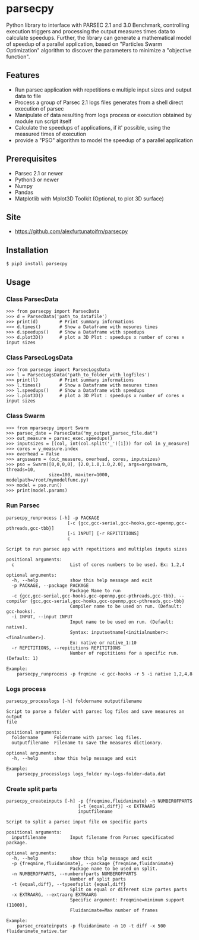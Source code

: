 # parsecpy

Python library to interface with PARSEC 2.1 and 3.0 Benchmark, controlling execution triggers and
processing the output measures times data to calculate speedups. Further, the library can generate a 
mathematical model of speedup of a parallel application, based on "Particles Swarm Optimization" algorithm to discover
the parameters to minimize a "objective function".

## Features

 - Run parsec application with repetitions e multiple input sizes and output data to file
 - Process a group of Parsec 2.1 logs files generates from a shell direct execution of parsec
 - Manipulate of data resulting from logs process or execution obtained by module run script itself
 - Calculate the speedups of applications, if it' possible, using the measured times of execution
 - provide a "PSO" algorithm to model the speedup of a parallel application 

## Prerequisites

 - Parsec 2.1 or newer
 - Python3 or newer
 - Numpy
 - Pandas
 - Matplotlib with Mplot3D Toolkit (Optional, to plot 3D surface)

## Site

 - <https://github.com/alexfurtunatoifrn/parsecpy>

## Installation

    $ pip3 install parsecpy

## Usage

### Class ParsecData

    >>> from parsecpy import ParsecData
    >>> d = ParsecData('path_to_datafile')
    >>> print(d)        # Print summary informations
    >>> d.times()       # Show a Dataframe with mesures times
    >>> d.speedups()    # Show a Dataframe with speedups
    >>> d.plot3D()      # plot a 3D Plot : speedups x number of cores x input sizes

### Class ParsecLogsData

    >>> from parsecpy import ParsecLogsData
    >>> l = ParsecLogsData('path_to_folder_with_logfiles')
    >>> print(l)        # Print summary informations
    >>> l.times()       # Show a Dataframe with mesures times
    >>> l.speedups()    # Show a Dataframe with speedups
    >>> l.plot3D()      # plot a 3D Plot : speedups x number of cores x input sizes
  
### Class Swarm

    >>> from mparsecpy import Swarm
    >>> parsec_date = ParsecData("my_output_parsec_file.dat")
    >>> out_measure = parsec_exec.speedups()
    >>> inputsizes = [(col, int(col.split('_')[1])) for col in y_measure]
    >>> cores = y_measure.index
    >>> overhead = False
    >>> argsswarm = (out_measure, overhead, cores, inputsizes)
    >>> pso = Swarm([0,0,0,0], [2.0,1.0,1.0,2.0], args=argsswarm, threads=10, 
                    size=100, maxiter=1000, modelpath=/root/mymodelfunc.py)
    >>> model = pso.run()
    >>> print(model.params)
    
### Run Parsec

    parsecpy_runprocess [-h] -p PACKAGE
                           [-c {gcc,gcc-serial,gcc-hooks,gcc-openmp,gcc-pthreads,gcc-tbb}]
                           [-i INPUT] [-r REPITITIONS]
                           c

    Script to run parsec app with repetitions and multiples inputs sizes
    
    positional arguments:
      c                     List of cores numbers to be used. Ex: 1,2,4
    
    optional arguments:
      -h, --help            show this help message and exit
      -p PACKAGE, --package PACKAGE
                            Package Name to run
      -c {gcc,gcc-serial,gcc-hooks,gcc-openmp,gcc-pthreads,gcc-tbb}, --compiler {gcc,gcc-serial,gcc-hooks,gcc-openmp,gcc-pthreads,gcc-tbb}
                            Compiler name to be used on run. (Default: gcc-hooks).
      -i INPUT, --input INPUT
                            Input name to be used on run. (Default: native).
                            Syntax: inputsetname[<initialnumber>:<finalnumber>].
                            Ex: native or native_1:10
      -r REPITITIONS, --repititions REPITITIONS
                            Number of repititions for a specific run. (Default: 1)
                            
    Example:
        parsecpy_runprocess -p frqmine -c gcc-hooks -r 5 -i native 1,2,4,8
    
### Logs process

    parsecpy_processlogs [-h] foldername outputfilename
    
    Script to parse a folder with parsec log files and save measures an output
    file
    
    positional arguments:
      foldername      Foldername with parsec log files.
      outputfilename  Filename to save the measures dictionary.
    
    optional arguments:
      -h, --help      show this help message and exit

    Example:
        parsecpy_processlogs logs_folder my-logs-folder-data.dat

### Create split parts

    parsecpy_createinputs [-h] -p {freqmine,fluidanimate} -n NUMBEROFPARTS
                               [-t {equal,diff}] -x EXTRAARG
                               inputfilename
    
    Script to split a parsec input file on specific parts
    
    positional arguments:
      inputfilename         Input filename from Parsec specificated package.
    
    optional arguments:
      -h, --help            show this help message and exit
      -p {freqmine,fluidanimate}, --package {freqmine,fluidanimate}
                            Package name to be used on split.
      -n NUMBEROFPARTS, --numberofparts NUMBEROFPARTS
                            Number of split parts
      -t {equal,diff}, --typeofsplit {equal,diff}
                            Split on equal or diferent size partes parts
      -x EXTRAARG, --extraarg EXTRAARG
                            Specific argument: Freqmine=minimum support (11000),
                            Fluidanimate=Max number of frames
    
    Example:
        parsec_createinputs -p fluidanimate -n 10 -t diff -x 500 fluidanimate_native.tar